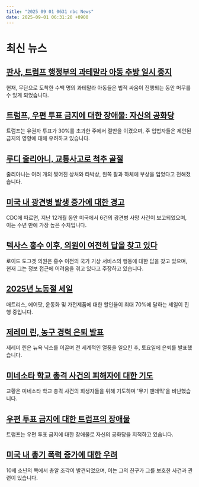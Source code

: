 ```yaml
---
title: "2025 09 01 0631 nbc News"
date: 2025-09-01 06:31:20 +0900
---
```


# 최신 뉴스 

## [판사, 트럼프 행정부의 과테말라 아동 추방 일시 중지](https://www.nbcnews.com/politics/immigration/court-hearing-set-sunday-judge-blocks-guatemalan-children-deportation-rcna228290)  
현재, 무단으로 도착한 수백 명의 과테말라 아동들은 법적 싸움이 진행되는 동안 머무를 수 있게 되었습니다.  

## [트럼프, 우편 투표 금지에 대한 장애물: 자신의 공화당](https://www.nbcnews.com/politics/donald-trump/trump-hurdle-banning-mail-voting-republican-party-rcna227256)  
트럼프는 유권자 투표가 30%를 초과한 주에서 절반을 이겼으며, 주 입법자들은 제안된 금지의 영향에 대해 우려하고 있습니다.  

## [루디 줄리아니, 교통사고로 척추 골절](https://www.nbcnews.com/politics/politics-news/rudy-giuliani-fractures-vertebrae-car-accident-security-head-says-rcna228313)  
줄리아니는 여러 개의 찢어진 상처와 타박상, 왼쪽 팔과 하체에 부상을 입었다고 전해졌습니다.  

## [미국 내 광견병 발생 증가에 대한 경고](https://www.nbcnews.com/health/health-news/rabies-outbreaks-rising-us-deaths-vaccine-rcna227771)  
CDC에 따르면, 지난 12개월 동안 미국에서 6건의 광견병 사망 사건이 보고되었으며, 이는 수년 만에 가장 높은 수치입니다.  

## [텍사스 홍수 이후, 의원이 여전히 답을 찾고 있다](https://www.nbcnews.com/science/science-news/months-deadly-texas-floods-congressman-still-looking-answers-rcna228085)  
로이드 도그겟 의원은 홍수 이전의 국가 기상 서비스의 행동에 대한 답을 찾고 있으며, 현재 그는 정보 접근에 어려움을 겪고 있다고 주장하고 있습니다.  

## [2025년 노동절 세일](https://www.nbcnews.com/select/shopping/best-labor-day-sales-2025-rcna227984)  
매트리스, 에어팟, 운동화 및 가전제품에 대한 할인율이 최대 70%에 달하는 세일이 진행 중입니다.  

## [제레미 린, 농구 경력 은퇴 발표](https://www.nbcnews.com/sports/nba/jeremy-lin-retires-basketball-career-rcna228287)  
제레미 린은 뉴욕 닉스를 이끌며 전 세계적인 열풍을 일으킨 후, 토요일에 은퇴를 발표했습니다.  

## [미네소타 학교 총격 사건의 피해자에 대한 기도](https://www.nbcnews.com/world/pope-leo-xiv/pope-prays-victims-minn-school-shooting-rcna228274)  
교황은 미네소타 학교 총격 사건의 희생자들을 위해 기도하며 '무기 팬데믹'을 비난했습니다.  

## [우편 투표 금지에 대한 트럼프의 장애물](https://www.nbcnews.com/politics/donald-trump/trump-hurdle-banning-mail-voting-republican-party-rcna227256)  
트럼프는 우편 투표 금지에 대한 장애물로 자신의 공화당을 지적하고 있습니다.  

## [미국 내 총기 폭력 증가에 대한 우려](https://www.nbcnews.com/news/us-news/bullet-fragment-found-neck-10-year-old-weston-halsne-rcna228280)  
10세 소년의 목에서 총알 조각이 발견되었으며, 이는 그의 친구가 그를 보호한 사건과 관련이 있습니다.